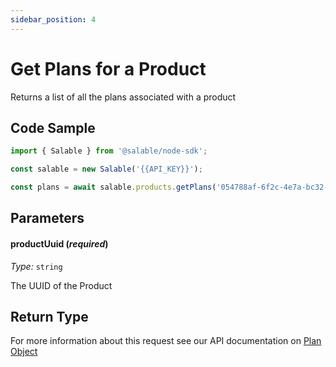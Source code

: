 ```yaml
---
sidebar_position: 4
---
```


# Get Plans for a Product

Returns a list of all the plans associated with a product

## Code Sample

```typescript
import { Salable } from '@salable/node-sdk';

const salable = new Salable('{{API_KEY}}');

const plans = await salable.products.getPlans('054788af-6f2c-4e7a-bc32-3747b6b0d2e6');
```

## Parameters

#### productUuid (_required_)

_Type:_ `string`

The UUID of the Product

## Return Type

For more information about this request see our API documentation on [Plan Object](https://docs.salable.app/api/v2#tag/Products/operation/getProductPlans)
